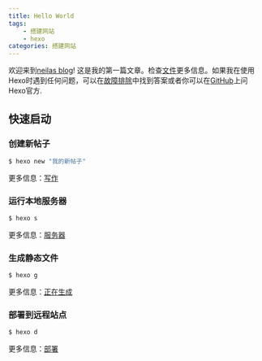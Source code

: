 ```yaml
---
title: Hello World
tags: 
    - 搭建网站
    - hexo
categories: 搭建网站
---
```

欢迎来到[neilas blog](https://neila.ga/)! 这是我的第一篇文章。检查[文件](https://hexo.io/docs/)更多信息。如果我在使用Hexo时遇到任何问题，可以在[故障排除](https://hexo.io/docs/troubleshooting.html)中找到答案或者你可以在[GitHub](https://github.com/hexojs/hexo/issues)上问Hexo官方.

## 快速启动

### 创建新帖子

``` bash
$ hexo new "我的新帖子"
```

更多信息：[写作](https://hexo.io/docs/writing.html)

### 运行本地服务器

``` bash
$ hexo s
```

更多信息：[服务器](https://hexo.io/docs/server.html)

### 生成静态文件

``` bash
$ hexo g
```

更多信息：[正在生成](https://hexo.io/docs/generating.html)

### 部署到远程站点

``` bash
$ hexo d
```

更多信息：[部署](https://hexo.io/docs/one-command-deployment.html)

